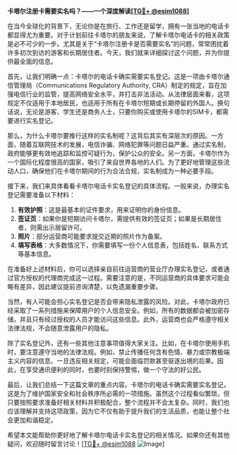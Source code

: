 **卡塔尔注册卡需要实名吗？——一个深度解读[[TG💪+ @esim1088](https://t.me/s/esim1088)]**

在当今全球化的背景下，无论你是在旅行、工作还是留学，拥有一张当地的电话卡都显得尤为重要。对于计划前往卡塔尔的朋友来说，了解卡塔尔电话卡的相关政策是必不可少的一步。尤其是关于“卡塔尔注册卡是否需要实名”的问题，常常困扰着许多初次到访的游客和长期居住者。今天，我们就来详细探讨这个问题，并为你提供最全面的信息。

首先，让我们明确一点：卡塔尔的电话卡确实需要实名登记。这是一项由卡塔尔通信管理局（Communications Regulatory Authority, CRA）制定的规定，旨在加强电信行业的监管，提高网络安全水平，并打击非法活动。从法律层面来看，这项规定不仅适用于本地居民，也适用于所有在卡塔尔短期或长期停留的外国人。换句话说，无论是游客、学生还是商务人士，只要你购买或使用卡塔尔的SIM卡，都需要进行实名登记。

那么，为什么卡塔尔要推行这样的实名制呢？这背后其实有深层次的原因。一方面，随着互联网技术的发展，电信诈骗、网络犯罪等问题日益严重。通过实名制，政府能够更有效地追踪和监控可疑行为，保护公众的安全。另一方面，卡塔尔作为一个国际化程度很高的国家，吸引了来自世界各地的人们。为了更好地管理这些流动人口，确保他们在卡塔尔期间的行为合法合规，实名制成为一种必要手段。

接下来，我们来具体看看卡塔尔电话卡实名登记的具体流程。一般来说，办理实名登记需要准备以下材料：

1. **有效护照**：这是最基本的证件要求，用来证明你的身份信息。
2. **签证页**：如果你是短期访问卡塔尔，需提供有效的签证页；如果是长期居住者，则需出示居留许可。
3. **照片**：部分运营商可能要求提交近期的照片作为备案。
4. **填写表格**：大多数情况下，你需要填写一份个人信息表，包括姓名、联系方式等基本信息。

在准备好上述材料后，你可以选择亲自前往运营商的营业厅办理实名登记，或者通过官方授权的代理商完成这一过程。需要注意的是，不同运营商的具体要求可能会略有差异，因此建议提前咨询清楚，以免遗漏重要步骤。

当然，有人可能会担心实名登记是否会带来隐私泄露的风险。对此，卡塔尔政府已经采取了一系列措施来保障用户的个人信息安全。例如，所有的数据都会被加密存储，并且只有经过授权的人员才能访问这些信息。此外，运营商也会严格遵守相关法律法规，不会随意泄露用户的隐私。

除了实名登记外，还有一些其他注意事项值得大家关注。比如，在卡塔尔使用手机时，要注意遵守当地的法律法规。例如，禁止传播任何含有色情、暴力或宗教极端主义内容的信息。一旦违反相关规定，可能会面临罚款甚至驱逐出境的后果。因此，在享受通讯便利的同时，也要时刻保持警惕，做一个守法的好公民。

最后，让我们总结一下这篇文章的重点内容。卡塔尔的电话卡确实需要实名登记，这是为了维护国家安全和社会秩序所必需的一项措施。虽然这个过程看似繁琐，但只要按照要求准备好相关材料并积极配合，整个流程并不会太复杂。同时，我们也应该理解并支持这项政策，因为它不仅有助于提升我们的生活品质，也能让整个社会更加和谐稳定。

希望本文能帮助你更好地了解卡塔尔电话卡实名登记的相关情况。如果你还有其他疑问，欢迎随时留言讨论！[[TG💪+ @esim1088](https://t.me/s/esim1088) ![Image](https://i.postimg.cc/4NQfJmqS/Snipaste-2025-05-13-00-14-12.png)]